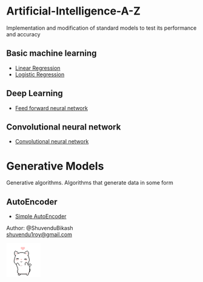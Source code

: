 # Artificial-Intelligence-A-Z
Implementation and modification of standard models to test its performance and accuracy

## Basic machine learning
- [Linear Regression](linear_regression)
- [Logistic Regression](logistic_regression)

## Deep Learning
- [Feed forward neural network](feedforward_neural_network)

## Convolutional neural network
- [Convolutional neural network](convolutional_neural_network)

# Generative Models
Generative algorithms. Algorithms that generate data in some form
## AutoEncoder
- [Simple AutoEncoder](auto_encoder/simple_autoencoder)

Author: @ShuvenduBikash <br>
shuvendu1roy@gmail.com

![](image/dancing_cat.gif)
